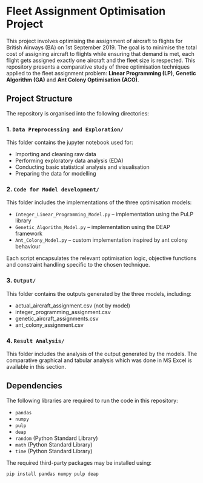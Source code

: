 # Fleet Assignment Optimisation Project

This project involves optimising the assignment of aircraft to flights for British Airways (BA) on 1st September 2019. The goal is to minimise the total cost of assigning aircraft to flights while ensuring that demand is met, each flight gets assigned exactly one aircraft and the fleet size is respected. This repository presents a comparative study of three optimisation techniques applied to the fleet assignment problem: **Linear Programming (LP)**, **Genetic Algorithm (GA)** and **Ant Colony Optimisation (ACO)**. 
## Project Structure

The repository is organised into the following directories:

### 1. `Data Preprocessing and Exploration/`

This folder contains the jupyter notebook used for:
- Importing and cleaning raw data
- Performing exploratory data analysis (EDA)
- Conducting basic statistical analysis and visualisation
- Preparing the data for modelling

### 2. `Code for Model development/`

This folder includes the implementations of the three optimisation models:
- `Integer_Linear_Programming_Model.py` – implementation using the PuLP library
- `Genetic_Algorithm_Model.py` – implementation using the DEAP framework
- `Ant_Colony_Model.py` – custom implementation inspired by ant colony behaviour

Each script encapsulates the relevant optimisation logic, objective functions and constraint handling specific to the chosen technique.

### 3. `Output/`

This folder contains the outputs generated by the three models, including:
- actual_aircraft_assignment.csv (not by model)
- integer_programming_assignment.csv 
- genetic_aircraft_assignments.csv
- ant_colony_assignment.csv


### 4. `Result Analysis/`

This folder includes the analysis of the output generated by the models. The comparative graphical and tabular analysis which was done in MS Excel is available in this section.

## Dependencies

The following libraries are required to run the code in this repository:

- `pandas`
- `numpy`
- `pulp`
- `deap`
- `random` (Python Standard Library)
- `math` (Python Standard Library)
- `time` (Python Standard Library)

The required third-party packages may be installed using:

```bash
pip install pandas numpy pulp deap
